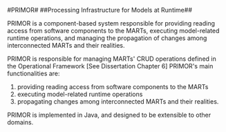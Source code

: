 #PRIMOR#
##Processing Infrastructure for Models at Runtime##

PRIMOR is a component-based system responsible for providing reading access from software components to the MARTs, executing model-related runtime operations,	and managing the propagation of changes among interconnected MARTs and their realities.

PRIMOR is responsible for managing MARTs' CRUD operations defined in the Operational Framework [See Dissertation Chapter 6]
PRIMOR's main functionalities are:
1. providing reading access from software components to the MARTs
2. executing model-related runtime operations
3. propagating changes among interconnected MARTs and their realities.

PRIMOR is implemented in Java, and designed to be extensible to other domains.

